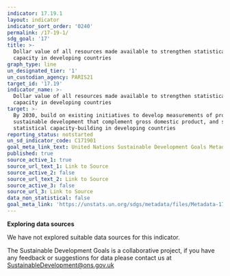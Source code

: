 ```yaml
---
indicator: 17.19.1
layout: indicator
indicator_sort_order: '0240'
permalink: /17-19-1/
sdg_goal: '17'
title: >-
  Dollar value of all resources made available to strengthen statistical
  capacity in developing countries
graph_type: line
un_designated_tier: '1'
un_custodian_agency: PARIS21
target_id: '17.19'
indicator_name: >-
  Dollar value of all resources made available to strengthen statistical
  capacity in developing countries
target: >-
  By 2030, build on existing initiatives to develop measurements of progress on
  sustainable development that complement gross domestic product, and support
  statistical capacity-building in developing countries
reporting_status: notstarted
un_sd_indicator_code: C171901
goal_meta_link_text: United Nations Sustainable Development Goals Metadata (pdf 468kB)
published: true
source_active_1: true
source_url_text_1: Link to Source
source_active_2: false
source_url_text_2: Link to Source
source_active_3: false
source_url_3: Link to Source
data_non_statistical: false
goal_meta_link: 'https://unstats.un.org/sdgs/metadata/files/Metadata-17-19-01.pdf'
---
```

**Exploring data sources**

We have not explored suitable data sources for this indicator. 

The Sustainable Development Goals is a collaborative project, if you have any feedback or suggestions for data please contact us at <SustainableDevelopment@ons.gov.uk>
